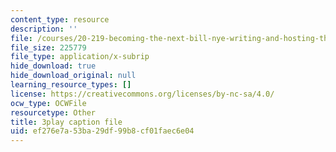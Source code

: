 ```yaml
---
content_type: resource
description: ''
file: /courses/20-219-becoming-the-next-bill-nye-writing-and-hosting-the-educational-show-january-iap-2015/ef276e7a53ba29df99b8cf01faec6e04_AjK2zF9yN0k.srt
file_size: 225779
file_type: application/x-subrip
hide_download: true
hide_download_original: null
learning_resource_types: []
license: https://creativecommons.org/licenses/by-nc-sa/4.0/
ocw_type: OCWFile
resourcetype: Other
title: 3play caption file
uid: ef276e7a-53ba-29df-99b8-cf01faec6e04
---
```

